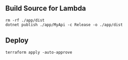 ## Build Source for Lambda
```
rm -rf ./app/dist
dotnet publish ./app/MyApi -c Release -o ./app/dist
```

## Deploy
```
terraform apply -auto-approve
```
